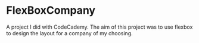 # FlexBoxCompany
A project I did with CodeCademy. The aim of this project was to use flexbox to design the layout for a company of my choosing.

